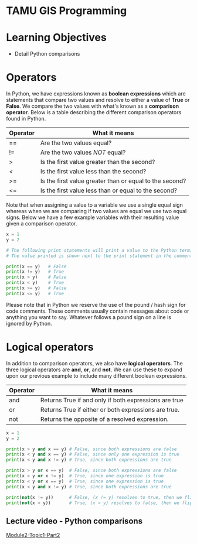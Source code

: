 # TAMU GIS Programming
# Learning Objectives
- Detail Python comparisons
# Operators
In Python, we have expressions known as **boolean expressions** which are statements that compare two values and resolve to either a value of **True** or **False**. We compare the two values with what's known as a **comparison operator**. Below is a table describing the different comparison operators found in Python.
>
Operator | What it means
--- | ---
== | Are the two values equal?
!= | Are the two values *NOT* equal?
\> | Is the first value greater than the second?
< | Is the first value less than the second?
\>= | Is the first value greater than or equal to the second?
<= | Is the first value less than or equal to the second?
>
Note that when assigning a value to a variable we use a single equal sign whereas when we are comparing if two values are equal we use two equal signs. Below we have a few example variables with their resulting value given a comparison operator. 
>
```python
x = 1
y = 2

# The following print statements will print a value to the Python terminal
# The value printed is shown next to the print statement in the comments

print(x == y)   # False
print(x != y)   # True
print(x > y)    # False
print(x < y)    # True
print(x >= y)   # False
print(x <= y)   # True
```
>
Please note that in Python we reserve the use of the pound / hash sign for code comments. These comments usually contain messages about code or anything you want to say. Whatever follows a pound sign on a line is ignored by Python.
>
# Logical operators
In addition to comparison operators, we also have **logical operators**. The three logical operators are **and**, **or**, and **not**. We can use these to expand upon our previous example to include many different boolean expressions.
>
Operator | What it means
--- | ---
and | Returns True if and only if both expressions are true
or | Returns True if either or both expressions are true.
not | Returns the opposite of a resolved expression. 

>
```python
x = 1
y = 2

print(x > y and x == y) # False, since both expressions are false
print(x < y and x == y) # False, since only one expression is true
print(x < y and x != y) # True, since both expressions are true

print(x > y or x == y)  # False, since both expressions are false
print(x > y or x != y)  # True, since one expression is true
print(x < y or x == y)  # True, since one expression is true
print(x < y and x != y) # True, since both expressions are true

print(not(x != y))      # False, (x != y) resolves to true, then we flip it to false
print(not(x > y))       # True, (x > y) resolves to false, then we flip it to true

```
>


## Lecture video - Python comparisons
[Module2-Topic1-Part2](https://youtu.be/ZEGOmyLZw0Q)
